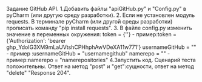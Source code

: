 Задание GitHub API.
1.Добавить файлы "apiGitHub.py" и "Config.py" в pyCharm (или другую среду разработки).
2. Если не установлен модуль requests. В терминале pyCharm (или другой среды разработки) прописать команду "pip install requests".
3. В файле config.py изменить значение в переменных окружения:
        token = {''} - пример:token = {'Authorization': 'bearer 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'}
        usernameGitHub = "" - пример :usernameGitHub = "usernamegithub"
        namerepo = "" - пример:namerepo = "namerepositories"
4.Запустить код.
 Сценарий теста положительны. Oтвет на метод "post" и "get":сущности, ответ на метод "delete" "Response 204".
